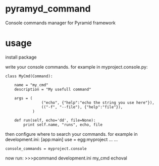 pyramyd_command
===========

Console commands manager for Pyramid framework

usage
======

install package

write your console commands.
for example in myproject.console.py:

    class MyCmd(Command):

        name = "my_cmd"
        description = "My usefull command"

        args = (
                    ("echo", {"help":"echo the string you use here"}),
                    (("-f", "--file"), {"help":"file"}),
                )

        def run(self, echo='dd', file=None):
            print self.name, "runs", echo, file


then configure where to search your commands.
for example in development.ini:
    [app:main]
    use = egg:myproject
    ...
    ...

    console_commands = myproject.console


now run:
    >>>pcommand development.ini my_cmd echoval


